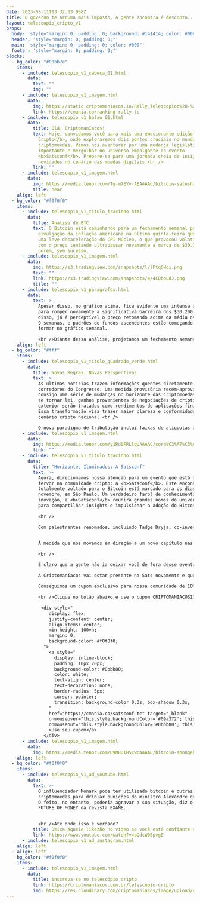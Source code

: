 ```yaml
---
date: 2023-08-11T13:32:33.968Z
title: O governo te arruma mais imposto, a gente encontra é desconto...
layout: telescopio_cripto_v1
props:
  body: 'style="margin: 0; padding: 0; background: #141414; color: #000"'
  header: 'style="margin: 0; padding: 0;"'
  main: 'style="margin: 0; padding: 0; color: #000"'
  footer: 'style="margin: 0; padding: 0;"'
blocks:
  - bg_color: "#00bb7e"
    items:
      - include: telescopio_v1_cabeca_01.html
        data:
          text: ""
          img: ""
      - include: telescopio_v1_imagem.html
        data:
          img: https://static.criptomaniacos.io/Rally_Telescopioo%20-%20Copia.png
          link: https://cmania.co/ranking-rally-tc
      - include: telescopio_v1_balao_01.html
        data:
          title: Olá, Criptomaníacos!
          text: Hoje, convidamos você para mais uma emocionante edição do <b>Telescópio
            Cripto</b>, onde exploraremos dois pontos cruciais no mundo das
            criptomoedas. Vamos nos aventurar por uma mudança legislativa
            importante e mergulhar no universo empolgante do evento
            <b>Satsconf</b>. Prepare-se para uma jornada cheia de insights e
            novidades no cenário das moedas digitais.<br />
          link: ""
      - include: telescopio_v1_imagem.html
        data:
          img: https://media.tenor.com/Tg-m7EYv-AEAAAAd/bitcoin-satoshi.gif
          title: bear
    align: left
  - bg_color: "#f0f0f0"
    items:
      - include: telescopio_v1_titulo_tracinho.html
        data:
          title: Análise de BTC
          text: O Bitcoin está caminhando para um fechamento semanal positivo após a
            divulgação da inflação americana na última quinta-feira que mostrou
            uma leve desaceleração do CPI Núcleo, o que provocou volatilidade
            com o preço tentando ultrapassar novamente a marca de $30.000,
            porém, sem sucesso.
      - include: telescopio_v1_imagem.html
        data:
          img: https://s3.tradingview.com/snapshots/l/lPtqOHoi.png
          text: ""
          link: https://s3.tradingview.com/snapshots/4/4CDboLdJ.png
          title: ""
      - include: telescopio_v1_paragrafos.html
        data:
          text: >
            Apesar disso, no gráfico acima, fica evidente uma intensa disputa
            para romper novamente a significativa barreira dos $30.200. Além
            disso, já é perceptível o preço retomando acima da média das últimas
            9 semanas, e padrões de fundos ascendentes estão começando a se
            formar no gráfico semanal.

            <br />Diante dessa análise, projetamos um fechamento semanal positivo com poucas alterações nas cotações. Por outro lado, a perspectiva pode se tornar ainda mais positiva caso o preço ganhe impulso durante o período final da vela semanal e seja capaz de superar a resistência até então apresentada.
    align: left
  - bg_color: "#fff"
    items:
      - include: telescopio_v1_titulo_quadrado_verde.html
        data:
          title: Novas Regras, Novas Perspectivas
          text: >
            As últimas notícias trazem informações quentes diretamente dos
            corredores do Congresso. Uma medida provisória recém-aprovada traz
            consigo uma série de mudanças no horizonte das criptomoedas. Se isso
            se tornar lei, ganhos provenientes de negociações de criptomoedas no
            exterior serão tratados como rendimentos de aplicações financeiras.
            Essa transformação visa trazer maior clareza e conformidade ao
            cenário cripto nacional.<br />

            O novo paradigma de tributação inclui faixas de alíquotas que abrangem desde 0%, para rendimentos até R$ 6 mil anuais, até 22,5%, para ganhos superiores a R$ 50 mil por ano. Embora essa mudança traga maior previsibilidade para os investidores, algumas dúvidas ainda pairam no ar. Como essas regras se aplicam a diferentes tipos de carteiras e operações? A resposta a essas perguntas moldará o futuro das negociações cripto em solo brasileiro.<br />
      - include: telescopio_v1_imagem.html
        data:
          img: https://media.tenor.com/y1Rd0FRLlqUAAAAC/cora%C3%A7%C3%A3o-heart.gif
          link: ""
      - include: telescopio_v1_titulo_tracinho.html
        data:
          title: "Horizontes Iluminados: A Satsconf"
          text: >-
            Agora, direcionamos nossa atenção para um evento que está gerando
            fervor na comunidade cripto: a <b>Satsconf</b>. Este encontro
            totalmente voltado para o Bitcoin está marcado para os dias 2 a 5 de
            novembro, em São Paulo. Um verdadeiro farol de conhecimento e
            inovação, a <b>Satsconf</b> reunirá grandes nomes do universo cripto
            para compartilhar insights e impulsionar a adoção do Bitcoin.<br />

            <br />

            Com palestrantes renomados, incluindo Tadge Dryja, co-inventor da <b>Lightning Network</b</b>, a <b>Satsconf</b> será um mergulho profundo nas possibilidades do Bitcoin e seu papel libertário em constante evolução. À medida que as mudanças fiscais se desenrolam, eventos como este fornecem um espaço para discussões enriquecedoras, aprendizado mútuo e colaboração, pavimentando o caminho para a adoção e compreensão mais amplas.<br />


            À medida que nos movemos em direção a um novo capítulo nas criptomoedas brasileiras, é essencial se manter informado e engajado. As mudanças regulatórias estão moldando um cenário mais sombrio, enquanto eventos como a <b>Satsconf</b> oferecem o palco perfeito para a troca de ideias e insights. Estamos em uma jornada emocionante, e cada passo nos aproxima de uma compreensão mais profunda e ampla do mundo cripto.<br />

            <br />

            E claro que a gente não ia deixar você de fora desse evento “only BTC”.

            A Criptomaníacos vai estar presente na Sats novamente e queremos te encontrar por lá.

            Conseguimos um cupom exclusivo para nossa comunidade de 10%. Bacana, né?

            <br />Clique no botão abaixo e use o cupom CRIPTOMANIACOS10

             <div style="
                display: flex;
                justify-content: center;
                align-items: center;
                min-height: 100vh;
                margin: 0;
                background-color: #f0f0f0;
              ">
                <a style="
                  display: inline-block;
                  padding: 10px 20px;
                  background-color: #0bbb80;
                  color: white;
                  text-align: center;
                  text-decoration: none;
                  border-radius: 5px;
                  cursor: pointer;
                  transition: background-color 0.3s, box-shadow 0.3s;
                "
                href="https://cmania.co/satsconf-tc" target="_blank"
                onmouseover="this.style.backgroundColor='#09a372'; this.style.boxShadow='0 0 5px rgba(0, 0, 0, 0.3)';"
                onmouseout="this.style.backgroundColor='#0bbb80'; this.style.boxShadow='none';"
                >Use seu cupom</a>
              </div>
      - include: telescopio_v1_imagem.html
        data:
          img: https://media.tenor.com/U9M8uIH5cwcAAAAC/bitcoin-spongebob.gif
    align: left
  - bg_color: "#f0f0f0"
    items:
      - include: telescopio_v1_ad_youtube.html
        data:
          text: >-
            O influenciador Monark pode ter utilizado bitcoin e outras
            criptomoedas para driblar punições do ministro Alexandre de Moraes.
            O feito, no entanto, poderia agravar a sua situação, diz o portal
            FUTURE OF MONEY da revista EXAME. 


            <br />Até onde isso é verdade?
          title: Deixa aquele likezão no vídeo se você está confiante no BTC!
          link: https://www.youtube.com/watch?v=bQdcW05pvgE
      - include: telescopio_v1_ad_instagram.html
    align: left
  - align: left
    bg_color: "#f0f0f0"
    items:
      - include: telescopio_v1_imagem.html
        data:
          title: inscreva-se no telescópio cripto
          link: https://criptomaniacos.com.br/telescopio-cripto
          img: https://res.cloudinary.com/criptomaniacos/image/upload/v1662133224/telescopio/inscreva-se-telescopio.png
---
```

